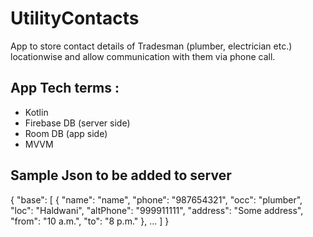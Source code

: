 # UtilityContacts

App to store contact details of Tradesman (plumber, electrician etc.) locationwise and allow communication with them via phone call.

## App Tech terms : 
- Kotlin
- Firebase DB (server side)
- Room DB (app side)
- MVVM

## Sample Json to be added to server 
{
    "base": [
        {
            "name": "name",
            "phone": "987654321",
            "occ": "plumber",
            "loc": "Haldwani",
            "altPhone": "999911111",
            "address": "Some address",
            "from": "10 a.m.",
            "to": "8 p.m."
        },
        ...
    ]
}
